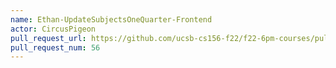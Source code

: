 ```yaml
---
name: Ethan-UpdateSubjectsOneQuarter-Frontend
actor: CircusPigeon
pull_request_url: https://github.com/ucsb-cs156-f22/f22-6pm-courses/pull/56
pull_request_num: 56
---
```

